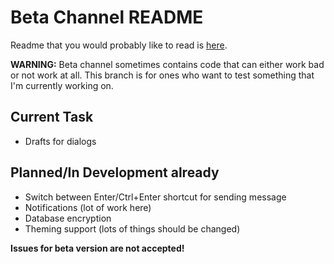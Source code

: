 # Beta Channel README

Readme that you would probably like to read is [here](https://github.com/arterialist/core_messenger/blob/master/README.md).

**WARNING:** Beta channel sometimes contains code that can either work bad or not work at all. This branch is for ones who want to test something that I'm currently working on.

## Current Task

- Drafts for dialogs

## Planned/In Development already

- Switch between Enter/Ctrl+Enter shortcut for sending message
- Notifications (lot of work here)
- Database encryption
- Theming support (lots of things should be changed)

**Issues for beta version are not accepted!**